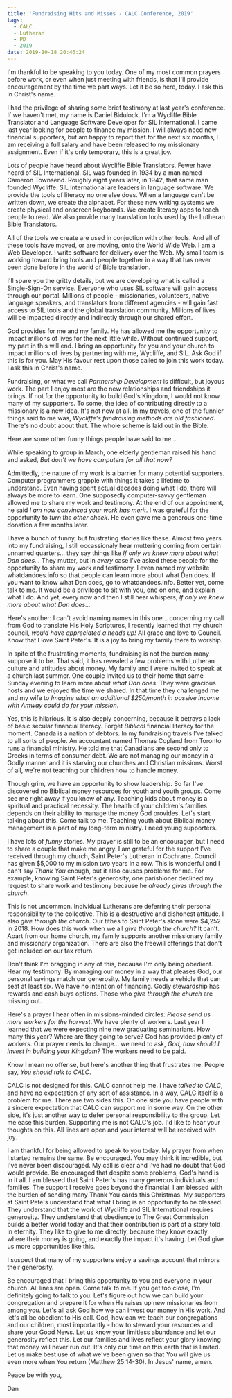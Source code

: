```yaml
---
title: 'Fundraising Hits and Misses - CALC Conference, 2019'
tags:
  - CALC
  - Lutheran
  - PD
  - 2019
date: 2019-10-18 20:46:24
---
```



I'm thankful to be speaking to you today. One of my most common prayers before work, or even when just meeting with friends, is that I'll provide encouragement by the time we part ways. Let it be so here, today. I ask this in Christ's name.

I had the privilege of sharing some brief testimony at last year's conference. If we haven't met, my name is Daniel Bidulock. I'm a Wycliffe Bible Translator and Language Software Developer for SIL International. I came last year looking for people to finance my mission. I will always need new financial supporters, but am happy to report that for the next six months, I am receiving a full salary and have been released to my missionary assignment. Even if it's only temporary, this is a great joy.

Lots of people have heard about Wycliffe Bible Translators. Fewer have heard of SIL International. SIL was founded in 1934 by a man named Cameron Townsend. Roughly eight years later, in 1942, that same man founded Wycliffe. SIL International are leaders in language software. We provide the tools of literacy no one else does. When a language can't be written down, we create the alphabet. For these new writing systems we create physical and onscreen keyboards. We create literacy apps to teach people to read. We also provide many translation tools used by the Lutheran Bible Translators.

All of the tools we create are used in conjuction with other tools. And all of these tools have moved, or are moving, onto the World Wide Web. I am a Web Developer. I write software for delivery over the Web. My small team is working toward bring tools and people together in a way that has never been done before in the world of Bible translation.

I'll spare you the gritty details, but we are developing what is called a Single-Sign-On service. Everyone who uses SIL software will gain access through our portal. Millions of people - missionaries, volunteers, native language speakers, and translators from different agencies - will gain fast access to SIL tools and the global translation community. Millions of lives will be impacted directly and indirectly through our shared effort.

God provides for me and my family. He has allowed me the opportunity to impact millions of lives for the next little while. Without continued support, my part in this will end. I bring an opportunity for you and your church to impact millions of lives by partnering with me, Wycliffe, and SIL. Ask God if this is for you. May His favour rest upon those called to join this work today. I ask this in Christ's name.

Fundraising, or what we call _Partnership Development_ is difficult, but joyous work. The part I enjoy most are the new relationships and friendships it brings. If not for the opportunity to build God's Kingdom, I would not know many of my supporters. To some, the idea of contributing directly to a missionary is a new idea. It's not new at all. In my travels, one of the funnier things said to me was, _Wycliffe's fundraising methods are old fashioned_. There's no doubt about that. The whole scheme is laid out in the Bible.

Here are some other funny things people have said to me...

While speaking to group in March, one elderly gentleman raised his hand and asked, _But don't we have computers for all that now?_

Admittedly, the nature of my work is a barrier for many potential supporters. Computer programmers grapple with things it takes a lifetime to understand. Even having spent actual decades doing what I do, there will always be more to learn. One supposedly computer-savvy gentleman allowed me to share my work and testimony. At the end of our appointment, he said _I am now convinced your work has merit_. I was grateful for the opportunity to _turn the other cheek_. He even gave me a generous one-time donation a few months later.

I have a bunch of funny, but frustrating stories like these. Almost two years into my fundraising, I still occassionaly hear muttering coming from certain unnamed quarters... they say things like _If only we knew more about what Dan does..._ They mutter, but in _every_ case I've asked these people for the opportunity to share my work and testimony. I even named my website whatdandoes.info so that people can learn more about what Dan does. If you want to know what Dan does, go to whatdandoes.info. Better yet, come talk to me. It would be a privilege to sit with you, one on one, and explain what I do. And yet, every now and then I still hear whispers, _If only we knew more about what Dan does..._

Here's another: I can't avoid naming names in this one... concerning my call from God to translate His Holy Scriptures, I recently learned that my church council, _would have appreciated a heads up!_ All grace and love to Council. Know that I love Saint Peter's. It is a joy to bring my family there to worship.

In spite of the frustrating moments, fundraising is not the burden many suppose it to be. That said, it has revealed a few problems with Lutheran culture and attitudes about money. My family and I were invited to speak at a church last summer. One couple invited us to their home that same Sunday evening to learn more about _what Dan does_. They were gracious hosts and we enjoyed the time we shared. In that time they challenged me and my wife to _Imagine what an additional $250/month in passive income with Amway could do for your mission_.

Yes, this is hilarious. It is also deeply concerning, because it betrays a lack of basic secular financial literacy. Forget _Biblical_ financial literacy for the moment. Canada is a nation of debtors. In my fundraising travels I've talked to all sorts of people. An accountant named Thomas Copland from Toronto runs a financial ministry. He told me that Canadians are second only to Greeks in terms of consumer debt. We are not managing our money in a Godly manner and it is starving our churches and Christian missions. Worst of all, we're not teaching our children how to handle money. 

Though grim, we have an opportunity to show leadership. So far I've discovered no Biblical money resources for youth and youth groups. Come see me right away if you know of any. Teaching kids about money is a spiritual and practical necessity. The health of your children's families depends on their ability to manage the money God provides. Let's start talking about this. Come talk to me. Teaching youth about Biblical money management is a part of my long-term ministry. I need young supporters.

I have lots of _funny_ stories. My prayer is still to be an encourager, but I need to share a couple that make me angry. I am grateful for the support I've received through my church, Saint Peter's Lutheran in Cochrane. Council has given $5,000 to my mission two years in a row. This is wonderful and I can't say _Thank You_ enough, but it also causes problems for me. For example, knowing Saint Peter's generosity, one parishioner declined my request to share work and testimony because he _already gives through the church_.

This is not uncommon. Individual Lutherans are deferring their personal responsibility to the collective. This is a destructive and dishonest attitude. I also _give through the church_. Our tithes to Saint Peter's alone were $4,252 in 2018. How does this work when we all _give through the church?_ It can't. Apart from our home church, my family supports another missionary family and missionary organization. There are also the freewill offerings that don't get included on our tax return.

Don't think I'm bragging in any of this, because I'm only being obedient. Hear my testimony: By managing our money in a way that pleases God, our personal savings match our generosity. My family needs a vehicle that can seat at least six. We have no intention of financing. Godly stewardship has rewards and cash buys options. Those who _give through the church_ are missing out.

Here's a prayer I hear often in missions-minded circles: _Please send us more workers for the harvest_. We have plenty of workers. Last year I learned that we were expecting nine new graduating seminarians. How many this year? Where are they going to serve? God has provided plenty of workers. Our prayer needs to change... we need to ask, _God, how should I invest in building your Kingdom?_ The workers need to be paid.

Know I mean no offense, but here's another thing that frustrates me: People say, _You should talk to CALC_. 

CALC is not designed for this. CALC cannot help me. I have _talked to CALC_, and have no expectation of any sort of assistance. In a way, CALC itself is a problem for me. There are two sides this. On one side you have people with a sincere expectation that CALC can support me in some way. On the other side, it's just another way to defer personal responsibility to the group. Let me ease this burden. Supporting me is not CALC's job. I'd like to hear your thoughts on this. All lines are open and your interest will be received with joy. 

I am thankful for being allowed to speak to you today. My prayer from when I started remains the same. Be encouraged. You may think it incredible, but I've never been discouraged. My call is clear and I've had no doubt that God would provide. Be encouraged that despite some problems, God's hand is in it all. I am blessed that Saint Peter's has many generous individuals and families. The support I receive goes beyond the financial. I am blessed with the burden of sending many Thank You cards this Christmas. My supporters at Saint Pete's understand that what I bring is an opportunity to be blessed. They understand that the work of Wycliffe and SIL International requires generosity. They understand that obedience to The Great Commission builds a better world today and that their contribution is part of a story told in eternity. They like to give to me directly, because they know exactly where their money is going, and exactly the impact it's having. Let God give us more opportunities like this.

I suspect that many of my supporters enjoy a savings account that mirrors their generosity.

Be encouraged that I bring this opportunity to you and everyone in your church. All lines are open. Come talk to me. If you get too close, I'm definitely going to talk to you. Let's figure out how we can build your congregation and prepare it for when He raises up new missionaries from among you. Let's all ask God how we can invest our money in His work. And let's all be obedient to His call. God, how can we teach our congregations - and our children, most importantly - how to steward your resources and share your Good News. Let us know your limitless abundance and let our generosity reflect this. Let our families and lives reflect your glory knowing that money will never run out. It's only our time on this earth that is limited. Let us make best use of what we've been given so that You will give us even more when You return (Matthew 25:14-30). In Jesus' name, amen.

Peace be with you,

Dan


